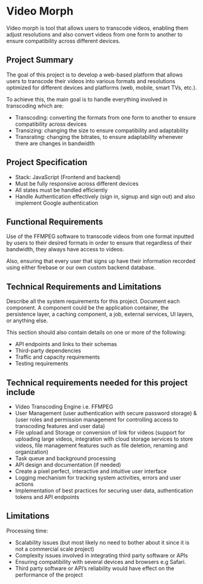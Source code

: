# Video Morph

Video morph is tool that allows users to transcode videos, enabling them adjust resolutions and also convert videos from one form to another to ensure compatibility across different devices.

## Project Summary 
 
The goal of this project is to develop a web-based platform that allows users to transcode their videos into  various formats and resolutions optimized for different devices and platforms (web, mobile, smart TVs, etc.).

To achieve this, the main goal is to handle everything involved in transcoding which are:

- Transcoding: converting the formats from one form to another to ensure compatibility across devices
- Transizing: changing the size to ensure compatibility and adaptability
- Transrating: changing the bitrates, to ensure adaptability whenever there are changes in bandwidth

## Project Specification
 
- Stack: JavaScript (Frontend and backend)
- Must be fully responsive across different devices
- All states must be handled efficiently
- Handle Authentication effectively (sign in, signup and sign out) and also implement Google authentication

 
## Functional Requirements
 
Use of the FFMPEG software to transcode videos from one format inputted by users to their desired formats in order to ensure that regardless of their bandwidth, they always have access to videos.

Also, ensuring that every user that signs up have their information recorded using either firebase or our own custom backend database.

## Technical Requirements and Limitations
Describe all the system requirements for this project. Document each component. A component could be the application container, the persistence layer, a caching component, a job, external services, UI layers, or anything else.

 
This section should also contain details on one or more of the following:

- API endpoints and links to their schemas
- Third-party dependencies
- Traffic and capacity requirements
- Testing requirements

 
## Technical requirements needed for this project include
- Video Transcoding Engine i.e. FFMPEG
- User Management (user authentication with secure password storage) & (user roles and permission management for controlling access to transcoding features and user data)
- File upload and Storage or conversion of link for videos (support for uploading large videos, integration with cloud storage services to store videos, file management features such as file deletion, renaming and organization)
- Task queue and background processing
- API design and documentation (if needed)
- Create a pixel perfect, interactive and intuitive user interface
- Logging mechanism for tracking system activities, errors and user actions
- Implementation of best practices for securing user data, authentication tokens and API endpoints

## Limitations
Processing time:

- Scalability issues (but most likely no need to bother about it since it is not a commercial scale project)
- Complexity issues involved in integrating third party software or APIs
- Ensuring compatibility with several devices and browsers e.g Safari.
- Third party software or API’s reliability would have effect on the performance of the project

